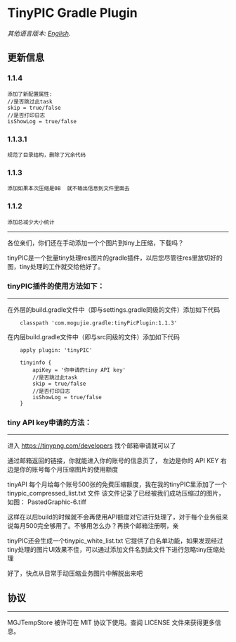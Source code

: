 #  TinyPIC Gradle Plugin #


*其他语言版本: [English](README.md).*

## 更新信息
### 1.1.4
    添加了新配置属性:
    //是否跳过此task
    skip = true/false 
    //是否打印日志
    isShowLog = true/false

### 1.1.3.1
    规范了目录结构，删除了冗余代码
### 1.1.3
    添加如果本次压缩是0B  就不输出信息到文件里面去
### 1.1.2
    添加总减少大小统计

***

各位亲们，你们还在手动添加一个个图片到tiny上压缩，下载吗？

tinyPIC是一个批量tiny处理res图片的gradle插件，以后您尽管往res里放切好的图，tiny处理的工作就交给他好了。

### tinyPIC插件的使用方法如下：
***
在外层的build.gradle文件中（即与settings.gradle同级的文件）添加如下代码

 	    classpath 'com.mogujie.gradle:tinyPicPlugin:1.1.3'
 	
在内层build.gradle文件中（即与src同级的文件）添加如下代码



 	    apply plugin: 'tinyPIC'
    
        tinyinfo {
            apiKey = '你申请的tiny API key'
            //是否跳过此task
            skip = true/false 
            //是否打印日志
            isShowLog = true/false
        }



### tiny API key申请的方法：
***

进入	https://tinypng.com/developers 
找个邮箱申请就可以了



通过邮箱返回的链接，你就能进入你的账号的信息页了，
左边是你的 API KEY 
右边是你的账号每个月压缩图片的使用额度


tinyAPI 每个月给每个账号500张的免费压缩额度，我在我的tinyPIC里添加了一个tinypic_compressed_list.txt 文件
该文件记录了已经被我们成功压缩过的图片，如图：
PastedGraphic-6.tiff

这样在以后build的时候就不会再使用API额度对它进行处理了，对于每个业务组来说每月500完全够用了。不够用怎么办？再换个邮箱注册啊，亲


tinyPIC还会生成一个tinypic_white_list.txt  它提供了白名单功能，如果发现经过tiny处理的图片UI效果不佳，可以通过添加文件名到此文件下进行忽略tiny压缩处理

好了，快点从日常手动压缩业务图片中解脱出来吧



## 协议
***
MGJTempStore 被许可在 MIT 协议下使用。查阅 LICENSE 文件来获得更多信息。
